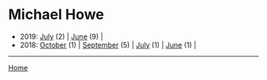 # Michael Howe

  * 2019: 
      [July](./michael-howe-2019-07.md) (2) | 
      [June](./michael-howe-2019-06.md) (9) | 
  * 2018: 
      [October](./michael-howe-2018-10.md) (1) | 
      [September](./michael-howe-2018-09.md) (5) | 
      [July](./michael-howe-2018-07.md) (1) | 
      [June](./michael-howe-2018-06.md) (1) | 

----

[Home](../)
